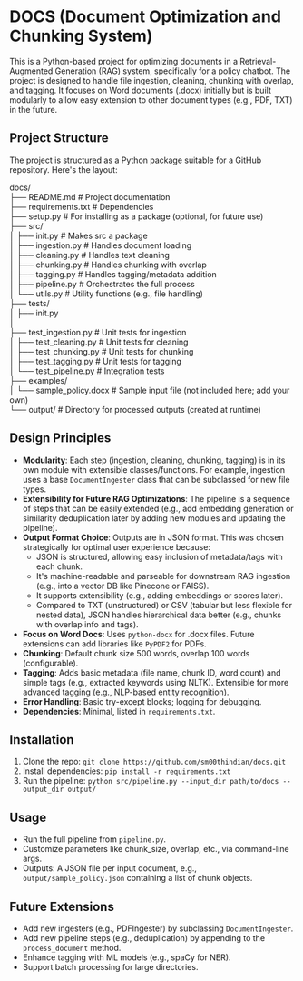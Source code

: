 # DOCS (Document Optimization and Chunking System)

This is a Python-based project for optimizing documents in a Retrieval-Augmented Generation (RAG) system, specifically for a policy chatbot. The project is designed to handle file ingestion, cleaning, chunking with overlap, and tagging. It focuses on Word documents (.docx) initially but is built modularly to allow easy extension to other document types (e.g., PDF, TXT) in the future.

## Project Structure
The project is structured as a Python package suitable for a GitHub repository. Here's the layout:

docs/ <br>
├── README.md              # Project documentation <br>
├── requirements.txt       # Dependencies <br>
├── setup.py               # For installing as a package (optional, for future use)  <br>
├── src/  <br>
│   ├── init.py        # Makes src a package  <br>
│   ├── ingestion.py       # Handles document loading  <br>
│   ├── cleaning.py        # Handles text cleaning  <br>
│   ├── chunking.py        # Handles chunking with overlap <br> 
│   ├── tagging.py         # Handles tagging/metadata addition  <br>
│   ├── pipeline.py        # Orchestrates the full process  <br>
│   └── utils.py           # Utility functions (e.g., file handling)  <br>
├── tests/  <br>
│   ├── init.py  <br>
│    <br>
├── test_ingestion.py  # Unit tests for ingestion  <br>
│   ├── test_cleaning.py   # Unit tests for cleaning  <br>
│   ├── test_chunking.py   # Unit tests for chunking  <br>
│   ├── test_tagging.py    # Unit tests for tagging  <br>
│   └── test_pipeline.py   # Integration tests  <br>
├── examples/  <br>
│   └── sample_policy.docx # Sample input file (not included here; add your own)  <br>
└── output/                # Directory for processed outputs (created at runtime) <br>

## Design Principles
- **Modularity**: Each step (ingestion, cleaning, chunking, tagging) is in its own module with extensible classes/functions. For example, ingestion uses a base `DocumentIngester` class that can be subclassed for new file types.
- **Extensibility for Future RAG Optimizations**: The pipeline is a sequence of steps that can be easily extended (e.g., add embedding generation or similarity deduplication later by adding new modules and updating the pipeline).
- **Output Format Choice**: Outputs are in JSON format. This was chosen strategically for optimal user experience because:
  - JSON is structured, allowing easy inclusion of metadata/tags with each chunk.
  - It's machine-readable and parseable for downstream RAG ingestion (e.g., into a vector DB like Pinecone or FAISS).
  - It supports extensibility (e.g., adding embeddings or scores later).
  - Compared to TXT (unstructured) or CSV (tabular but less flexible for nested data), JSON handles hierarchical data better (e.g., chunks with overlap info and tags).
- **Focus on Word Docs**: Uses `python-docx` for .docx files. Future extensions can add libraries like `PyPDF2` for PDFs.
- **Chunking**: Default chunk size 500 words, overlap 100 words (configurable).
- **Tagging**: Adds basic metadata (file name, chunk ID, word count) and simple tags (e.g., extracted keywords using NLTK). Extensible for more advanced tagging (e.g., NLP-based entity recognition).
- **Error Handling**: Basic try-except blocks; logging for debugging.
- **Dependencies**: Minimal, listed in `requirements.txt`.

## Installation
1. Clone the repo: `git clone https://github.com/sm00thindian/docs.git`
2. Install dependencies: `pip install -r requirements.txt`
3. Run the pipeline: `python src/pipeline.py --input_dir path/to/docs --output_dir output/`

## Usage
- Run the full pipeline from `pipeline.py`.
- Customize parameters like chunk_size, overlap, etc., via command-line args.
- Outputs: A JSON file per input document, e.g., `output/sample_policy.json` containing a list of chunk objects.

## Future Extensions
- Add new ingesters (e.g., PDFIngester) by subclassing `DocumentIngester`.
- Add new pipeline steps (e.g., deduplication) by appending to the `process_document` method.
- Enhance tagging with ML models (e.g., spaCy for NER).
- Support batch processing for large directories.
